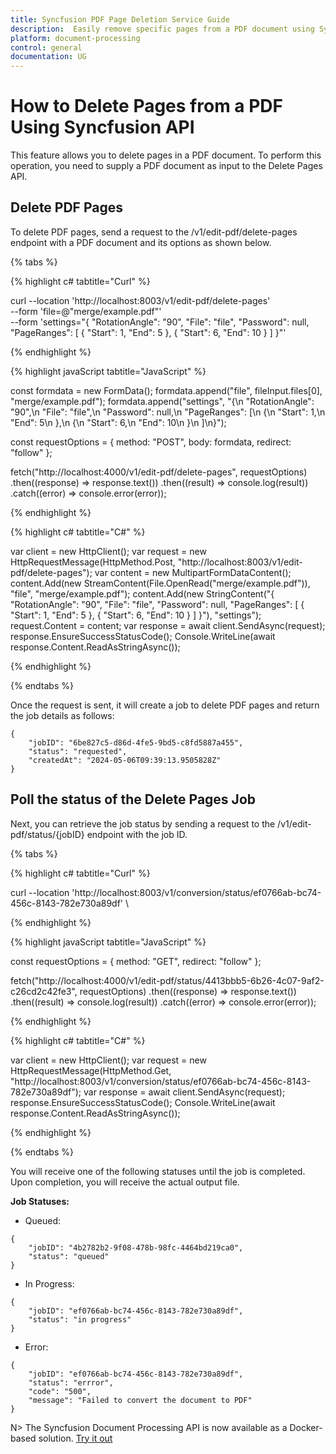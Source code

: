 ```yaml
---
title: Syncfusion PDF Page Deletion Service Guide
description:  Easily remove specific pages from a PDF document using Syncfusion's Delete Pages API. Provide the PDF and page deletion options for precise management.
platform: document-processing
control: general
documentation: UG
---
```

# How to Delete Pages from a PDF Using Syncfusion API

This feature allows you to delete pages in a PDF document. To perform this operation, you need to supply a PDF document as input to the Delete Pages API.

## Delete PDF Pages

To delete PDF pages, send a request to the /v1/edit-pdf/delete-pages endpoint with a PDF document and its options as shown below.

{% tabs %}

{% highlight c# tabtitle="Curl" %}

curl --location 'http://localhost:8003/v1/edit-pdf/delete-pages' \
--form 'file=@"merge/example.pdf"' \
--form 'settings="{
  \"RotationAngle\": \"90\",
  \"File\": \"file\",
  \"Password\": null,
  \"PageRanges\": [
    {
      \"Start\": 1,
      \"End\": 5
    },
    {
      \"Start\": 6,
      \"End\": 10
    }
  ]
}"'

{% endhighlight %}

{% highlight javaScript tabtitle="JavaScript" %}

const formdata = new FormData();
formdata.append("file", fileInput.files[0], "merge/example.pdf");
formdata.append("settings", "{\n  \"RotationAngle\": \"90\",\n  \"File\": \"file\",\n  \"Password\": null,\n  \"PageRanges\": [\n    {\n      \"Start\": 1,\n      \"End\": 5\n    },\n    {\n      \"Start\": 6,\n      \"End\": 10\n    }\n  ]\n}");

const requestOptions = {
  method: "POST",
  body: formdata,
  redirect: "follow"
};

fetch("http://localhost:4000/v1/edit-pdf/delete-pages", requestOptions)
  .then((response) => response.text())
  .then((result) => console.log(result))
  .catch((error) => console.error(error));

{% endhighlight %} 

{% highlight c# tabtitle="C#" %}

var client = new HttpClient();
var request = new HttpRequestMessage(HttpMethod.Post, "http://localhost:8003/v1/edit-pdf/delete-pages");
var content = new MultipartFormDataContent();
content.Add(new StreamContent(File.OpenRead("merge/example.pdf")), "file", "merge/example.pdf");
content.Add(new StringContent("{
  \"RotationAngle\": \"90\",
  \"File\": \"file\",
  \"Password\": null,
  \"PageRanges\": [
    {
      \"Start\": 1,
      \"End\": 5
    },
    {
      \"Start\": 6,
      \"End\": 10
    }
  ]
}"), "settings");
request.Content = content;
var response = await client.SendAsync(request);
response.EnsureSuccessStatusCode();
Console.WriteLine(await response.Content.ReadAsStringAsync());

{% endhighlight %} 

{% endtabs %}

Once the request is sent, it will create a job to delete PDF pages and return the job details as follows:

```
{
    "jobID": "6be827c5-d86d-4fe5-9bd5-c8fd5887a455",
    "status": "requested",
    "createdAt": "2024-05-06T09:39:13.9505828Z"
}
```

## Poll the status of the Delete Pages Job

Next, you can retrieve the job status by sending a request to the /v1/edit-pdf/status/{jobID} endpoint with the job ID.

{% tabs %}

{% highlight c# tabtitle="Curl" %}

curl --location 'http://localhost:8003/v1/conversion/status/ef0766ab-bc74-456c-8143-782e730a89df' \

{% endhighlight %}

{% highlight javaScript tabtitle="JavaScript" %}

const requestOptions = {
  method: "GET",
  redirect: "follow"
};

fetch("http://localhost:4000/v1/edit-pdf/status/4413bbb5-6b26-4c07-9af2-c26cd2c42fe3", requestOptions)
  .then((response) => response.text())
  .then((result) => console.log(result))
  .catch((error) => console.error(error));

{% endhighlight %} 

{% highlight c# tabtitle="C#" %}

var client = new HttpClient();
var request = new HttpRequestMessage(HttpMethod.Get, "http://localhost:8003/v1/conversion/status/ef0766ab-bc74-456c-8143-782e730a89df");
var response = await client.SendAsync(request);
response.EnsureSuccessStatusCode();
Console.WriteLine(await response.Content.ReadAsStringAsync());

{% endhighlight %} 

{% endtabs %}

You will receive one of the following statuses until the job is completed. Upon completion, you will receive the actual output file.

**Job Statuses:**

- Queued:

```
{
    "jobID": "4b2782b2-9f08-478b-98fc-4464bd219ca0",
    "status": "queued"
}
```
- In Progress:

```
{
    "jobID": "ef0766ab-bc74-456c-8143-782e730a89df",
    "status": "in progress"
}
```
- Error:

```
{
    "jobID": "ef0766ab-bc74-456c-8143-782e730a89df",
    "status": "errror",
    "code": "500",
    "message": "Failed to convert the document to PDF"        
}
```

N> The Syncfusion Document Processing API is now available as a Docker-based solution. [Try it out](https://hub.docker.com/r/syncfusion/document-processing-apis)